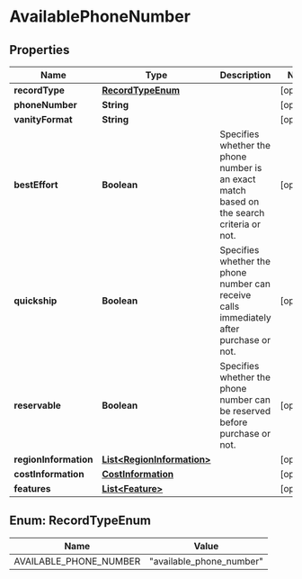 

# AvailablePhoneNumber


## Properties

Name | Type | Description | Notes
------------ | ------------- | ------------- | -------------
**recordType** | [**RecordTypeEnum**](#RecordTypeEnum) |  |  [optional]
**phoneNumber** | **String** |  |  [optional]
**vanityFormat** | **String** |  |  [optional]
**bestEffort** | **Boolean** | Specifies whether the phone number is an exact match based on the search criteria or not. |  [optional]
**quickship** | **Boolean** | Specifies whether the phone number can receive calls immediately after purchase or not. |  [optional]
**reservable** | **Boolean** | Specifies whether the phone number can be reserved before purchase or not. |  [optional]
**regionInformation** | [**List&lt;RegionInformation&gt;**](RegionInformation.md) |  |  [optional]
**costInformation** | [**CostInformation**](CostInformation.md) |  |  [optional]
**features** | [**List&lt;Feature&gt;**](Feature.md) |  |  [optional]



## Enum: RecordTypeEnum

Name | Value
---- | -----
AVAILABLE_PHONE_NUMBER | &quot;available_phone_number&quot;



